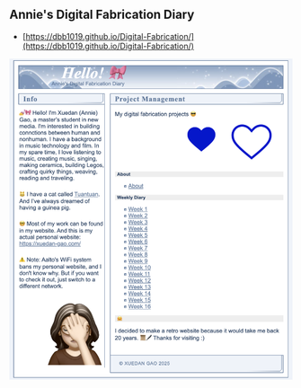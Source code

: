 ## Annie's Digital Fabrication Diary

* [https://dbb1019.github.io/Digital-Fabrication/](https://dbb1019.github.io/Digital-Fabrication/)

![my website](./images/screenshot.png "screenshot")
